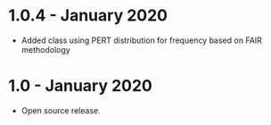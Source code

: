 # 1.0.4 - January 2020

* Added class using PERT distribution for frequency based on FAIR methodology

# 1.0 - January 2020

* Open source release.
